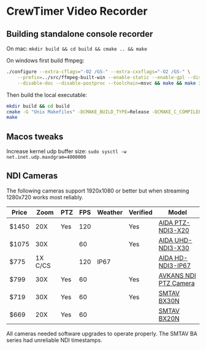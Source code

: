 # CrewTimer Video Recorder

## Building standalone console recorder

On mac: ```mkdir build && cd build && cmake .. && make```

On windows first build ffmpeg:

```bash
./configure --extra-cflags="-O2 /GS-" --extra-cxxflags="-O2 /GS-" \
    --prefix=../src/ffmpeg-built-win --enable-static --enable-gpl --disable-network \
    --disable-doc --disable-postproc --toolchain=msvc && make && make install
```

Then build the local executable:

```bash
mkdir build && cd build
cmake -G "Unix Makefiles" -DCMAKE_BUILD_TYPE=Release -DCMAKE_C_COMPILER=cl -DCMAKE_CXX_COMPILER=cl ..
make
```

## Macos tweaks

Increase kernel udp buffer size: ```sudo sysctl -w net.inet.udp.maxdgram=4000000```

## NDI Cameras

The following cameras support 1920x1080 or better but when streaming 1280x720 works most reliably.

| Price | Zoom    | PTZ | FPS | Weather | Verified | Model                                                                                                                    |
| ----- | ------- | --- | --- | ------- | -------- | ------------------------------------------------------------------------------------------------------------------------ |
| $1450 | 20X     | Yes | 120 |         | Yes      | [AIDA PTZ-NDI3-X20](https://usbroadcast.co/product/aida-imaging-ptz-ndi3-x20b-full-hd-ndihx2-ptz-camera-20x-zoom-black/) |
| $1075 | 30X     |     | 60  |         | Yes      | [AIDA UHD-NDI3-X30](https://usbroadcast.co/product/aida-imaging-uhd-ndihx3-ip-srt-hdmi-poe-30x-zoom-pov-camera/)         |
| $775  | 1X C/CS |     | 120 | IP67    |          | [AIDA HD-NDI3-IP67](https://usbroadcast.co/product/aida-imaging-ndihx3-ip67-weatherproof-pov-camera/)                    |
| $799  | 30X     | Yes | 60  |         | Yes      | [AVKANS NDI PTZ Camera](https://a.co/d/1FIcJW9)                                                                          |
| $719  | 30X     | Yes | 60  |         | Yes      | [SMTAV BX30N](https://www.smtav.com/collections/ndi/products/smtav-ai-tracking-ndi-ptz-camera-30x-optics-zoom)           |
| $669  | 20X     | Yes | 60  |         |          | [SMTAV BX20N](https://www.smtav.com/collections/ndi/products/smtav-20x-optics-zoom-ai-tracking-ndi-ptz-camera-bx20n-w)   |

All cameras needed software upgrades to operate properly.  The SMTAV BA series had unreliable NDI timestamps.
